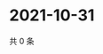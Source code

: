 # 2021-10-31

共 0 条

<!-- BEGIN WEIBO -->
<!-- 最后更新时间 Sun Oct 31 2021 23:11:18 GMT+0800 (China Standard Time) -->

<!-- END WEIBO -->
